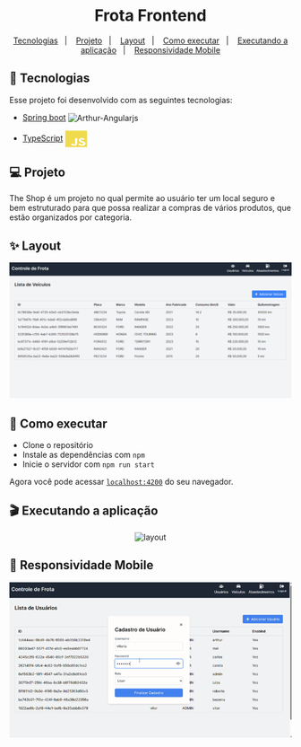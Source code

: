 ﻿<h1 align="center">
  Frota Frontend
</h1>

<p align="center">
  <a href="#-tecnologias">Tecnologias</a>&nbsp;&nbsp;&nbsp;|&nbsp;&nbsp;&nbsp;
  <a href="#-projeto">Projeto</a>&nbsp;&nbsp;&nbsp;|&nbsp;&nbsp;&nbsp;
  <a href="#-layout">Layout</a>&nbsp;&nbsp;&nbsp;|&nbsp;&nbsp;&nbsp;
  <a href="#-como-executar">Como executar</a>&nbsp;&nbsp;&nbsp;|&nbsp;&nbsp;&nbsp;
  <a href="#-executando-a-aplicação">Executando a aplicação</a>&nbsp;&nbsp;&nbsp;|&nbsp;&nbsp;&nbsp;
  <a href="#-responsividade-mobile">Responsividade Mobile</a>
</p>

## 🚀 Tecnologias

Esse projeto foi desenvolvido com as seguintes tecnologias:

- [Spring boot](https://nextjs.org)    <img align="center" alt="Arthur-Angularjs" height="30" width="40" src="[https://raw.githubusercontent.com/devicons/devicon/master/icons/angularjs/angularjs-original.svg](https://raw.githubusercontent.com/devicons/devicon/master/icons/nextjs/nextjs-original.svg)">

- [TypeScript](https://www.javascript.com/)    <img align="center" alt="Arthur-Ts" height="30" width="40" src="https://raw.githubusercontent.com/devicons/devicon/master/icons/javascript/javascript-plain.svg">

## 💻 Projeto

The Shop é um projeto no qual permite ao usuário ter um local seguro e bem estruturado para que possa realizar a compras de vários produtos, que estão organizados por categoria.

## ✨ Layout

<p align="center">
  <img alt="layout" src="./github/assets/layout.png">
</p>

## 🔖 Como executar

- Clone o repositório
- Instale as dependências com `npm`
- Inicie o servidor com `npm run start`

Agora você pode acessar [`localhost:4200`](http://localhost:4200) do seu navegador.

## 🎬 Executando a aplicação

<p align="center">
  <img alt="layout" src="./github/assets/video.gif">
</p>

## 📱 Responsividade Mobile

<p align="center">
  <img alt="layout" src="./github/assets/video2.gif">
</p>
